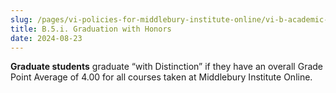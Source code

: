 ```yaml
---
slug: /pages/vi-policies-for-middlebury-institute-online/vi-b-academic-policies/b-5-grades-credits-academic-policies/b-5-i-graduation-with-honors
title: B.5.i. Graduation with Honors
date: 2024-08-23
---
```

**Graduate students** graduate “with Distinction” if they have an overall Grade Point Average of 4.00 for all courses taken at Middlebury Institute Online.

